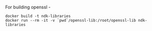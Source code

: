 For building openssl -

```
docker build -t ndk-libraries
docker run --rm -it -v `pwd`/openssl-lib:/root/openssl-lib ndk-libraries
```

